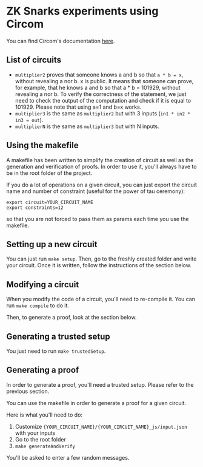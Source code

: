 # ZK Snarks experiments using Circom

You can find Circom's documentation [here](https://docs.circom.io/getting-started/proving-circuits/#powers-of-tau).

## List of circuits

- `multiplier2` proves that someone knows a and b so that `a * b = x`, without revealing a nor b. x is public. It means that someone can prove, for example, that he knows a and b so that a * b = 101929, without revealing a nor b. To verify the correctness of the statement, we just need to check the output of the computation and check if it is equal to 101929. Please note that using a=1 and b=x works.
- `multiplier3` is the same as `multiplier2` but with 3 inputs (`in1 * in2 * in3 = out`).
- `multiplierN` is the same as `multiplier3` but with N inputs.

## Using the makefile

A makefile has been written to simplify the creation of circuit as well as the generation and verification of proofs. In order to use it, you'll always have to be in the root folder of the project.

If you do a lot of operations on a given circuit, you can just export the circuit name and number of constraint (useful for the power of tau ceremony):
```shell
export circuit=YOUR_CIRCUIT_NAME
export constraints=12
```
so that you are not forced to pass them as params each time you use the makefile.

## Setting up a new circuit

You can just run `make setup`.
Then, go to the freshly created folder and write your circuit.
Once it is written, follow the instructions of the section below.

## Modifying a circuit

When you modify the code of a circuit, you'll need to re-compile it.
You can run `make compile` to do it.

Then, to generate a proof, look at the section below.

## Generating a trusted setup

You just need to run `make trustedSetup`.

## Generating a proof

In order to generate a proof, you'll need a trusted setup. Please refer to the previous section.

You can use the makefile in order to generate a proof for a given circuit.

Here is what you'll need to do:
1. Customize `{YOUR_CIRCUIT_NAME}/{YOUR_CIRCUIT_NAME}_js/input.json` with your inputs
2. Go to the root folder
3. `make generateAndVerify`

You'll be asked to enter a few random messages.